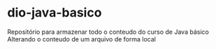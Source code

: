 # dio-java-basico
Repositório para armazenar todo o conteudo do curso de Java básico
Alterando o conteudo de um arquivo de forma local